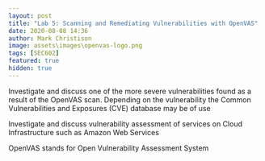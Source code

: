 ```yaml
---
layout: post
title: "Lab 5: Scanning and Remediating Vulnerabilities with OpenVAS"
date: 2020-08-08 14:36
author: Mark Christison
image: assets\images\openvas-logo.png
tags: [SEC602]
featured: true
hidden: true
---
```


Investigate and discuss one of the more severe vulnerabilities found as a result of the OpenVAS scan. Depending on the vulnerability the Common Vulnerabilities and Exposures (CVE) database may be of use

Investigate and discuss vulnerability assessment of services on Cloud Infrastructure such as Amazon Web Services

OpenVAS stands for Open Vulnerability Assessment System
